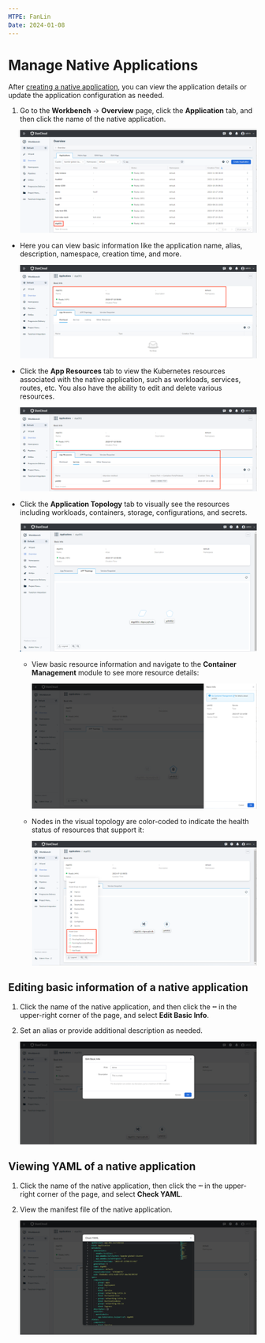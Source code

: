 ```yaml
---
MTPE: FanLin
Date: 2024-01-08
---
```


# Manage Native Applications

After [creating a native application](native-app.md), you can view the application details or update the application configuration as needed.

1. Go to the __Workbench__ -> __Overview__ page, click the __Application__ tab, and then click the name of the native application.

    ![Application Overview](../../images/native-app01.png)

- Here you can view basic information like the application name, alias, description, namespace, creation time, and more.

    ![Basic Info](../../images/native-app02.png)

- Click the __App Resources__ tab to view the Kubernetes resources associated with the native application, such as workloads, services, routes, etc. You also have the ability to edit and delete various resources.

    ![App Resources](../../images/native-app03.png)

- Click the __Application Topology__ tab to visually see the resources including workloads, containers, storage, configurations, and secrets.

    ![Application Topology](../../images/native-app04.png)

    - View basic resource information and navigate to the __Container Management__ module to see more resource details:

        ![Resource Details](../../images/native-app05.png)

    - Nodes in the visual topology are color-coded to indicate the health status of resources that support it:

        ![Node Color](../../images/native-app06.png)

## Editing basic information of a native application

1. Click the name of the native application, and then click the __ⵈ__ in the upper-right corner of the page, and select __Edit Basic Info__.

2. Set an alias or provide additional description as needed.

    ![Alias Info](../../images/native-app07.png)

## Viewing YAML of a native application

1. Click the name of the native application, then click the __ⵈ__ in the upper-right corner of the page, and select __Check YAML__.

2. View the manifest file of the native application.

    ![Check YAML](../../images/native-app08.png)
